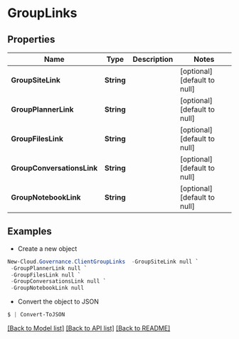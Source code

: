 # GroupLinks
## Properties

Name | Type | Description | Notes
------------ | ------------- | ------------- | -------------
**GroupSiteLink** | **String** |  | [optional] [default to null]
**GroupPlannerLink** | **String** |  | [optional] [default to null]
**GroupFilesLink** | **String** |  | [optional] [default to null]
**GroupConversationsLink** | **String** |  | [optional] [default to null]
**GroupNotebookLink** | **String** |  | [optional] [default to null]

## Examples

- Create a new object
```powershell
New-Cloud.Governance.ClientGroupLinks  -GroupSiteLink null `
 -GroupPlannerLink null `
 -GroupFilesLink null `
 -GroupConversationsLink null `
 -GroupNotebookLink null
```

- Convert the object to JSON
```powershell
$ | Convert-ToJSON
```


[[Back to Model list]](../README.md#documentation-for-models) [[Back to API list]](../README.md#documentation-for-api-endpoints) [[Back to README]](../README.md)

